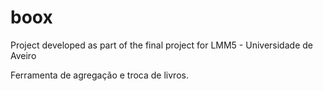 # boox
Project developed as part of the final project for LMM5 - Universidade de Aveiro

Ferramenta de agregação e troca de livros.
